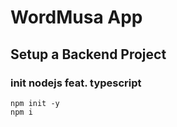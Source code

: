 # WordMusa App
## Setup a Backend Project
### init nodejs feat. typescript
```
npm init -y
npm i 
```
